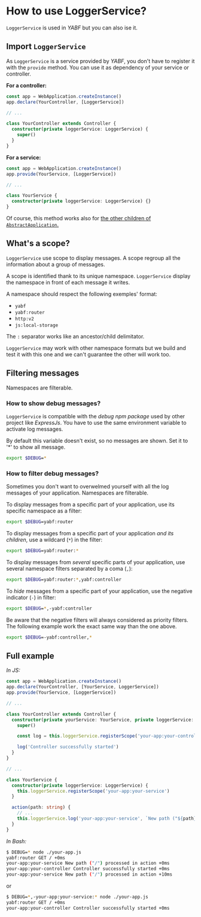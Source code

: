 # How to use LoggerService?

`LoggerService` is used in *YABF* but you can also ise it.

## Import `LoggerService`

As `LoggerService` is a service provided by *YABF*, you don't have to register it with the `provide` method. You can use it as dependency of your service or controller.

**For a controller:**

```ts
const app = WebApplication.createInstance()
app.declare(YourController, [LoggerService])

// ...

class YourController extends Controller {
  constructor(private loggerService: LoggerService) {
    super()
  }
}
```

**For a service:**

```ts
const app = WebApplication.createInstance()
app.provide(YourService, [LoggerService])

// ...

class YourService {
  constructor(private loggerService: LoggerService) {}
}
```

Of course, this method works also for [the other children of `AbstractApplication`.]((./create-new-application-type.md))

## What's a scope?

`LoggerService` use scope to display messages. A scope regroup all the information about a group of messages.

A scope is identified thank to its unique namespace. `LoggerService` display the namespace in front of each message it writes.

A namespace should respect the following exemples' format:

- `yabf`
- `yabf:router`
- `http:v2`
- `js:local-storage`

The `:` separator works like an ancestor/child delimitator.

`LoggerService` may work with other namespace formats but we build and test it with this one and we can't guarantee the other will work too.

## Filtering messages

Namespaces are filterable.

### How to show debug messages?

`LoggerService` is compatible with the *debug npm package* used by other project like *ExpressJs*. You have to use the same environment variable to activate log messages.

By default this variable doesn't exist, so no messages are shown. Set it to '*' to show all message.

```bash
export $DEBUG=*
```

### How to filter debug messages?

Sometimes you don't want to overwelmed yourself with all the log messages of your application. Namespaces are filterable.

To display messages from a specific part of your application, use its specific namespace as a filter:

```bash
export $DEBUG=yabf:router
```

To display messages from a specific part of your application *and its children*, use a wildcard (`*`) in the filter:

```bash
export $DEBUG=yabf:router:*
```

To display messages from *several* specific parts of your application, use several namespace filters separated by a coma (`,`):

```bash
export $DEBUG=yabf:router:*,yabf:controller
```

To *hide* messages from a specific part of your application, use the negative indicator (`-`) in filter:

```bash
export $DEBUG=*,-yabf:controller
```

Be aware that the negative filters will always considered as priority filters. The following example work the exact same way than the one above.

```bash
export $DEBUG=-yabf:controller,*
```

## Full example

*In JS:*

```ts
const app = WebApplication.createInstance()
app.declare(YourController, [YourService, LoggerService])
app.provide(YourService, [LoggerService])

// ...

class YourController extends Controller {
  constructor(private yourService: YourService, private loggerService: LoggerService) {
    super()

    const log = this.loggerService.registerScope('your-app:your-controller')

    log('Controller successfully started')
  }
}

// ...

class YourService {
  constructor(private loggerService: LoggerService) {
    this.loggerService.registerScope('your-app:your-service')
  }

  action(path: string) {
    // ...
    this.loggerService.log('your-app:your-service', `New path ("${path}") processed in action`)
  }
}
```

*In Bash:*

```bash
$ DEBUG=* node ./your-app.js
yabf:router GET / +0ms
your-app:your-service New path ("/") processed in action +0ms
your-app:your-controller Controller successfully started +0ms
your-app:your-service New path ("/") processed in action +10ms
```

or

```bash
$ DEBUG=*,-your-app:your-service:* node ./your-app.js
yabf:router GET / +0ms
your-app:your-controller Controller successfully started +0ms
```
